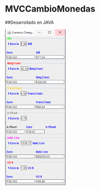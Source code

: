# MVCCambioMonedas
##Desarrollado en JAVA

<img src="https://github.com/alu0100693737/MVCCambioMonedas/blob/master/images/Captura.PNG" width="200">
